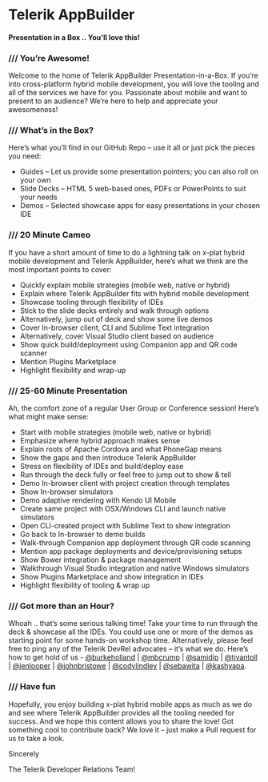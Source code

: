 Telerik AppBuilder
==========

#### Presentation in a Box .. You'll love this!

### /// You’re Awesome!

Welcome to the home of Telerik AppBuilder Presentation-in-a-Box. If you’re into cross-platform hybrid mobile development, you will love the tooling and all of the services we have for you. Passionate about mobile and want to present to an audience? We’re here to help and appreciate your awesomeness!

### /// What’s in the Box?

Here’s what you’ll find in our GitHub Repo – use it all or just pick the pieces you need:

* Guides – Let us provide some presentation pointers; you can also roll on your own
* Slide Decks – HTML 5 web-based ones, PDFs or PowerPoints to suit your needs
* Demos – Selected showcase apps for easy presentations in your chosen IDE

### /// 20 Minute Cameo

If you have a short amount of time to do a lightning talk on x-plat hybrid mobile development and Telerik AppBuilder, here’s what we think are the most important points to cover:

* Quickly explain mobile strategies (mobile web, native or hybrid)
* Explain where Telerik AppBuilder fits with hybrid mobile development
* Showcase tooling through flexibility of IDEs
* Stick to the slide decks entirely and walk through options
* Alternatively, jump out of deck and show some live demos
* Cover In-browser client, CLI and Sublime Text integration
* Alternatively, cover Visual Studio client based on audience
* Show quick build/deployment using Companion app and QR code scanner
* Mention Plugins Marketplace
* Highlight flexibility and wrap-up

### /// 25-60 Minute Presentation

Ah, the comfort zone of a regular User Group or Conference session! Here’s what might make sense:

* Start with mobile strategies (mobile web, native or hybrid)
* Emphasize where hybrid approach makes sense
* Explain roots of Apache Cordova and what PhoneGap means
* Show the gaps and then introduce Telerik AppBuilder
* Stress on flexibility of IDEs and build/deploy ease
* Run through the deck fully or feel free to jump out to show & tell
* Demo In-browser client with project creation through templates
* Show In-browser simulators
* Demo adaptive rendering with Kendo UI Mobile
* Create same project with OSX/Windows CLI and launch native simulators
* Open CLI-created project with Sublime Text to show integration
* Go back to In-browser to demo builds
* Walk-through Companion app deployment through QR code scanning
* Mention app package deployments and device/provisioning setups
* Show Bower integration & package management
* Walkthrough Visual Studio integration and native Windows simulators
* Show Plugins Marketplace and show integration in IDEs
* Highlight flexibility of tooling & wrap up

### /// Got more than an Hour?
Whoah .. that’s some serious talking time! Take your time to run through the deck & showcase all the IDEs. You could use one or more of the demos as starting point for some hands-on workshop time. Alternatively, please feel free to ping any of the Telerik DevRel advocates – it’s what we do. Here’s how to get hold of us - [@burkeholland](https://twitter.com/burkeholland) | [@mbcrump](https://twitter.com/mbcrump) | [@samidip](https://twitter.com/samidip) | [@tjvantoll](https://twitter.com/tjvantoll) | [@jenlooper](https://twitter.com/jenlooper) | [@johnbristowe](https://twitter.com/johnbristowe) | [@codylindley](https://twitter.com/codylindley) | [@sebawita](https://twitter.com/sebawita) | [@kashyapa](https://twitter.com/kashyapa).

### /// Have fun
Hopefully, you enjoy building x-plat hybrid mobile apps as much as we do and see where Telerik AppBuilder provides all the tooling needed for success. And we hope this content allows you to share the love! Got something cool to contribute back? We love it – just make a Pull request for us to take a look.

Sincerely

The Telerik Developer Relations Team!